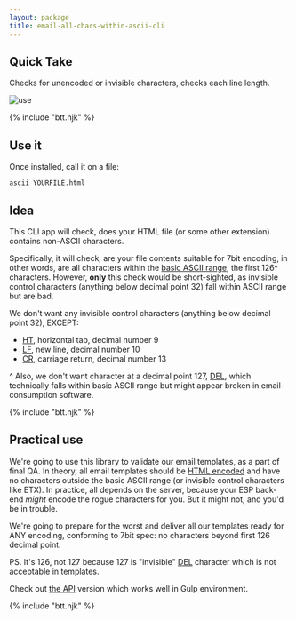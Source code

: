 ```yaml
---
layout: package
title: email-all-chars-within-ascii-cli
---
```


## Quick Take

Checks for unencoded or invisible characters, checks each line length.

![use](/images/package-email-all-chars-within-ascii-cli-1.gif)

{% include "btt.njk" %}

## Use it

Once installed, call it on a file:

`ascii YOURFILE.html`

## Idea

This CLI app will check, does your HTML file (or some other extension) contains non-ASCII characters.

Specifically, it will check, are your file contents suitable for 7bit encoding, in other words, are all characters within the [basic ASCII range](http://www.fileformat.info/info/unicode/block/basic_latin/list.htm), the first 126^ characters. However, **only** this check would be short-sighted, as invisible control characters (anything below decimal point 32) fall within ASCII range but are bad.

We don't want any invisible control characters (anything below decimal point 32), EXCEPT:

- [HT](http://www.fileformat.info/info/unicode/char/0009/index.htm), horizontal tab, decimal number 9
- [LF](http://www.fileformat.info/info/unicode/char/000a/index.htm), new line, decimal number 10
- [CR](http://www.fileformat.info/info/unicode/char/000d/index.htm), carriage return, decimal number 13

^ Also, we don't want character at a decimal point 127, [DEL](http://www.fileformat.info/info/unicode/char/007f/index.htm), which technically falls within basic ASCII range but might appear broken in email-consumption software.

{% include "btt.njk" %}

## Practical use

We're going to use this library to validate our email templates, as a part of final QA. In theory, all email templates should be [HTML encoded](/os/detergent/) and have no characters outside the basic ASCII range (or invisible control characters like ETX). In practice, all depends on the server, because your ESP back-end _might_ encode the rogue characters for you. But it might not, and you'd be in trouble.

We're going to prepare for the worst and deliver all our templates ready for ANY encoding, conforming to 7bit spec: no characters beyond first 126 decimal point.

PS. It's 126, not 127 because 127 is "invisible" [DEL](http://www.fileformat.info/info/unicode/char/007f/index.htm) character which is not acceptable in templates.

Check out [the API](/os/email-all-chars-within-ascii/) version which works well in Gulp environment.

{% include "btt.njk" %}
